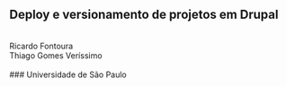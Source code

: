 ## Deploy e versionamento de projetos em Drupal

<br>
Ricardo Fontoura <br>
Thiago Gomes Veríssimo <br>
<br>
### Universidade de São Paulo

